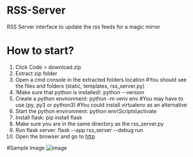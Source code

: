 # RSS-Server
RSS Server interface to update the rss feeds for a magic mirror


# How to start?
1. Click Code > download.zip
2. Extract zip folder
3. Open a cmd console in the extracted folders location
   #You should see the files and folders (static, templates, rss_server.py)
5. !Make sure that python is installed!: python --version
6. Create a python environment: python -m venv env
   #You may have to use (py, py3 or python3)
   #You could install virtualenv as an alternative
8. Start the python environment: python env\Scripts\activate
9. Install flask: pip install flask
11. Make sure you are in the same directory as the rss_server.py
12. Run flask server: flask --app rss_server --debug run
13. Open the browser and go to [http](http://127.0.0.1:5000/admin)



#Sample Image
![image](https://github.com/user-attachments/assets/bb7af3b2-66fe-402f-ab3f-4d9474e30b07)


